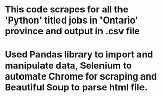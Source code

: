 # This code scrapes for all the 'Python' titled jobs in 'Ontario' province and output in .csv file
# Used Pandas library to import and manipulate data, Selenium to automate Chrome for scraping and Beautiful Soup to parse html file.
